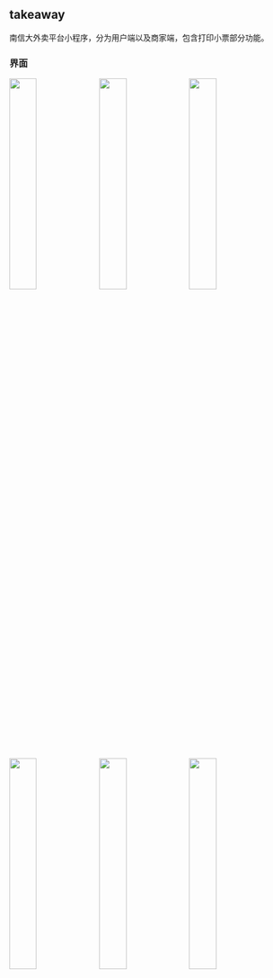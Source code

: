 ## takeaway

南信大外卖平台小程序，分为用户端以及商家端，包含打印小票部分功能。

### 界面

<div>
  <img src="https://file-1305436646.cos.ap-nanjing.myqcloud.com/github-img%2Ftakeaway-1.JPEG" width="31%">
  <img src="https://file-1305436646.cos.ap-nanjing.myqcloud.com/github-img%2Ftakeaway-2.JPEG" width="31%">
  <img src="https://file-1305436646.cos.ap-nanjing.myqcloud.com/github-img%2Ftakeaway-3.JPEG" width="31%">
</div>

<div>
  <img src="https://file-1305436646.cos.ap-nanjing.myqcloud.com/github-img%2Ftakeaway-4.png" width="31%">
  <img src="https://file-1305436646.cos.ap-nanjing.myqcloud.com/github-img%2Ftakeaway-5.JPEG" width="31%">
  <img src="https://file-1305436646.cos.ap-nanjing.myqcloud.com/github-img%2Ftakeaway-6.JPEG" width="31%">
</div>
